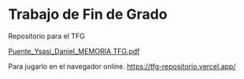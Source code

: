 # Trabajo de Fin de Grado
Repositorio para el TFG

[Puente_Ysasi_Daniel_MEMORIA TFG.pdf](https://github.com/user-attachments/files/20416209/Puente_Ysasi_Daniel_MEMORIA.TFG.pdf)

Para jugarlo en el navegador online.
https://tfg-repositorio.vercel.app/
